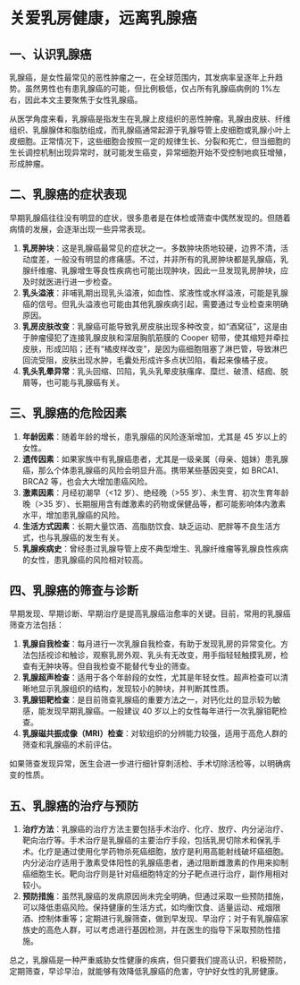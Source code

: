 # 关爱乳房健康，远离乳腺癌

## 一、认识乳腺癌
乳腺癌，是女性最常见的恶性肿瘤之一，在全球范围内，其发病率呈逐年上升趋势。虽然男性也有患乳腺癌的可能，但比例极低，仅占所有乳腺癌病例的 1%左右，因此本文主要聚焦于女性乳腺癌。

从医学角度来看，乳腺癌是指发生在乳腺上皮组织的恶性肿瘤。乳腺由皮肤、纤维组织、乳腺腺体和脂肪组成，而乳腺癌通常起源于乳腺导管上皮细胞或乳腺小叶上皮细胞。正常情况下，这些细胞会按照一定的规律生长、分裂和死亡，但当细胞的生长调控机制出现异常时，就可能发生癌变，异常细胞开始不受控制地疯狂增殖，形成肿瘤。

## 二、乳腺癌的症状表现
早期乳腺癌往往没有明显的症状，很多患者是在体检或筛查中偶然发现的。但随着病情的发展，会逐渐出现一些异常表现。
1. **乳房肿块**：这是乳腺癌最常见的症状之一。多数肿块质地较硬，边界不清，活动度差，一般没有明显的疼痛感。不过，并非所有的乳房肿块都是乳腺癌，乳腺纤维瘤、乳腺增生等良性疾病也可能出现肿块，因此一旦发现乳房肿块，应及时就医进行进一步检查。
2. **乳头溢液**：非哺乳期出现乳头溢液，如血性、浆液性或水样溢液，可能是乳腺癌的信号。但乳头溢液也可能由其他乳腺疾病引起，需要通过专业检查来明确原因。
3. **乳房皮肤改变**：乳腺癌可能导致乳房皮肤出现多种改变，如“酒窝征”，这是由于肿瘤侵犯了连接乳腺皮肤和深层胸肌筋膜的 Cooper 韧带，使其缩短并牵拉皮肤，形成凹陷；还有“橘皮样改变”，是因为癌细胞阻塞了淋巴管，导致淋巴回流受阻，皮肤出现水肿，毛囊处形成许多点状凹陷，看起来像橘子皮。
4. **乳头乳晕异常**：乳头回缩、凹陷，乳头乳晕皮肤瘙痒、糜烂、破溃、结痂、脱屑等，也可能与乳腺癌有关。

## 三、乳腺癌的危险因素
1. **年龄因素**：随着年龄的增长，患乳腺癌的风险逐渐增加，尤其是 45 岁以上的女性。
2. **遗传因素**：如果家族中有乳腺癌患者，尤其是一级亲属（母亲、姐妹）患乳腺癌，那么个体患乳腺癌的风险会明显升高。携带某些基因突变，如 BRCA1、BRCA2 等，也会大大增加患癌风险。
3. **激素因素**：月经初潮早（<12 岁）、绝经晚（>55 岁）、未生育、初次生育年龄晚（>35 岁）、长期服用含有雌激素的药物或保健品等，都可能影响体内激素水平，增加患乳腺癌的风险。
4. **生活方式因素**：长期大量饮酒、高脂肪饮食、缺乏运动、肥胖等不良生活方式，也与乳腺癌的发生有关。
5. **乳腺疾病史**：曾经患过乳腺导管上皮不典型增生、乳腺纤维瘤等乳腺良性疾病的女性，患乳腺癌的风险相对较高。

## 四、乳腺癌的筛查与诊断
早期发现、早期诊断、早期治疗是提高乳腺癌治愈率的关键。目前，常用的乳腺癌筛查方法包括：
1. **乳腺自我检查**：每月进行一次乳腺自我检查，有助于发现乳房的异常变化。方法包括视诊和触诊，观察乳房外观、乳头有无改变，用手指轻轻触摸乳房，检查有无肿块等。但自我检查不能替代专业的筛查。
2. **乳腺超声检查**：适用于各个年龄段的女性，尤其是年轻女性。超声检查可以清晰地显示乳腺组织的结构，发现较小的肿块，并判断其性质。
3. **乳腺钼靶检查**：是目前筛查乳腺癌的重要方法之一，对钙化灶的显示较为敏感，能发现早期乳腺癌。一般建议 40 岁以上的女性每年进行一次乳腺钼靶检查。
4. **乳腺磁共振成像（MRI）检查**：对软组织的分辨能力较强，适用于高危人群的筛查和乳腺癌的术前评估。

如果筛查发现异常，医生会进一步进行细针穿刺活检、手术切除活检等，以明确病变的性质。

## 五、乳腺癌的治疗与预防
1. **治疗方法**：乳腺癌的治疗方法主要包括手术治疗、化疗、放疗、内分泌治疗、靶向治疗等。手术治疗是乳腺癌的主要治疗手段，包括乳房切除术和保乳手术。化疗是通过使用化学药物杀死癌细胞，放疗是利用高能射线破坏癌细胞。内分泌治疗适用于激素受体阳性的乳腺癌患者，通过阻断雌激素的作用来抑制癌细胞生长。靶向治疗则是针对癌细胞特定的分子靶点进行治疗，副作用相对较小。
2. **预防措施**：虽然乳腺癌的发病原因尚未完全明确，但通过采取一些预防措施，可以降低患癌风险。保持健康的生活方式，如均衡饮食、适量运动、戒烟限酒、控制体重等；定期进行乳腺筛查，做到早发现、早治疗；对于有乳腺癌家族史的高危人群，可以考虑进行基因检测，并在医生的指导下采取预防性措施。

总之，乳腺癌是一种严重威胁女性健康的疾病，但只要我们提高认识，积极预防，定期筛查，早诊早治，就能够有效降低乳腺癌的危害，守护好女性的乳房健康。 